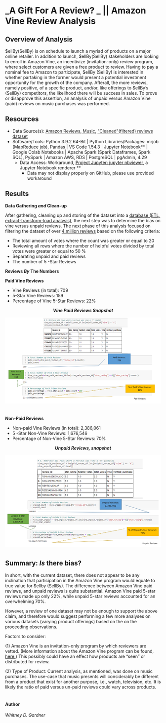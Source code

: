 # _A Gift For A Review? _ || Amazon Vine Review Analysis

## Overview of Analysis

$ellBy(SellBy) is on schedule to launch a myriad of products on a major online retailer. In addition to launch, $ellBy(SellBy) stakeholders are looking to enroll in Amazon Vine, an incentivize (invitation-only) review program, where select customers are given a free product to review. 
Having to pay a nominal fee to Amazon to participate, $ellBy (SellBy) is interested in whether partaking in the former would present a potential investment opportunity for the growth of the company. Afterall, the more reviews, namely positive, of a specific product, and/or, like offerings to $ellBy’s (SellBy) competitors, the likelihood there will be success in sales.
To prove or disapprove this assertion, an analysis of unpaid versus Amazon Vine (paid) reviews on music purchases was performed. 

## Resources

* Data Source(s): [Amazon Reviews, Music](https://s3.amazonaws.com/amazon-reviews-pds/tsv/amazon_reviews_us_Music_v1_00.tsv.gz), ["Cleaned"(filtered) reviews dataset](https://app.box.com/s/l831qpxfdjg8dvcy925w7o3x9zd2og48)
* Software/Tools: Python 3.9.2 64-Bit | Python Libraries/Packages: mrjob (MapReduce job), Pandas | VS Code 1.54.3 | Jupyter Notebook** | Google Colab Notebooks | Apache Spark (Spark Dataframes, Spark SQL), PySpark | Amazon AWS, RDS | PostgreSQL | pgAdmin, 4.29
  *  Data Access: Workaround, [Project Jupyter: jupyter nbviewer](https://nbviewer.jupyter.org/), a Jupyter Notebook renderer **
     *    Data may not display properly on GitHub, please use provided workaround

## Results

**Data Gathering _and_ Clean-up**

After gathering, cleaning up and storing of the dataset into a [database (ETL, extract-transform-load analysis)]( https://github.com/SoWhitIs/amazon-vine-analysis/tree/main/images), the next step was to determine the bias on vine versus unpaid reviews.
The next phase of this analysis focused on filtering the dataset of over [4 million reviews](images/pre_filter_review_count.png) based on the following criteria: 

*  The total amount of votes where the count was greater or equal to 20
*  Reviewing all rows where the number of helpful votes divided by total votes were greater or equal to 50 %
* Separating unpaid and paid reviews
* The number of 5 -Star Reviews

**Reviews _By_ The Numbers**

**Paid Vine Reviews**
* Vine Reviews (in total): 709
* 5-Star Vine Reviews: 159
* Percentage of Vine 5-Star Reviews: 22%

<p align="center"> <b><i>Vine Paid Reviews Snapshot</b></i> 
 </p>
<p align="center">
 <img align="center" src="images/paid_reviews_snapshot.png">
 </p>

#

**Non-Paid Reviews**
 * Non-paid Vine Reviews (in total): 2,386,061
 * 5 -Star Non-Vine Reviews: 1,676,546
 * Percentage of Non-Vine 5-Star Reviews: 70%

<p align="center"> <b><i>Unpaid Reviews, snapshot</b></i> 
 </p>
<p align="center">
 <img align="center" src="images/unpaid_reviews_snapshot.png">
 </p>

#

## Summary: _Is_ there bias?
In short, with the current dataset, there does not appear to be any inclination that participation in the Amazon Vine program would equate to true value for $ellby (SellBy). 
The difference between Amazon Vine paid reviews, and unpaid reviews is quite substantial. Amazon Vine paid 5-star reviews made up only 22%, while unpaid 5-star reviews accounted for an overwhelming 70%. 

However, a review of one dataset may not be enough to support the above claim, and therefore would suggest performing a few more analyses on various datasets (varying product offerings) based on the on the proceeding observations.  

 Factors to consider: 

(1) Amazon Vine is an invitation-only program by which reviewers are vetted. (More information about the Amazon Vine program can be found, [here.]( https://www.amazon.com/gp/vine/help)) This possibly could have an effect how products are “seen” or distributed for review. 

(2) Type of Product: Current analysis, as mentioned, was done on music purchases. The use-case that music presents will considerably be different from a product that exist for another purpose, i.e., watch, television, etc.  It is likely the ratio of paid versus un-paid reviews could vary across products. 
#
#### Author
_Whitney D. Gardner_


